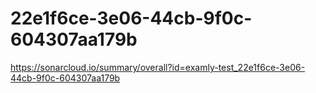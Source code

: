 # 22e1f6ce-3e06-44cb-9f0c-604307aa179b
https://sonarcloud.io/summary/overall?id=examly-test_22e1f6ce-3e06-44cb-9f0c-604307aa179b
